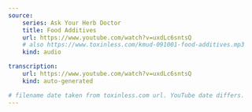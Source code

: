 ```yaml
---
source:
    series: Ask Your Herb Doctor
    title: Food Additives
    url: https://www.youtube.com/watch?v=uxdLc6sntsQ
    # also https://www.toxinless.com/kmud-091001-food-additives.mp3
    kind: audio

transcription:
    url: https://www.youtube.com/watch?v=uxdLc6sntsQ
    kind: auto-generated

# filename date taken from toxinless.com url. YouTube date differs.
---
```

